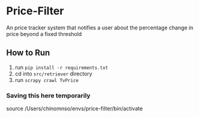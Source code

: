 # Price-Filter

An price tracker system that notifies a user about the percentage change in price beyond a fixed threshold


## How to Run

1. run `pip install -r requirements.txt`
2. cd into `src/retriever` directory
2. run `scrapy crawl TvPrice`


### Saving this here temporarily
source /Users/chinomnso/envs/price-filter/bin/activate
